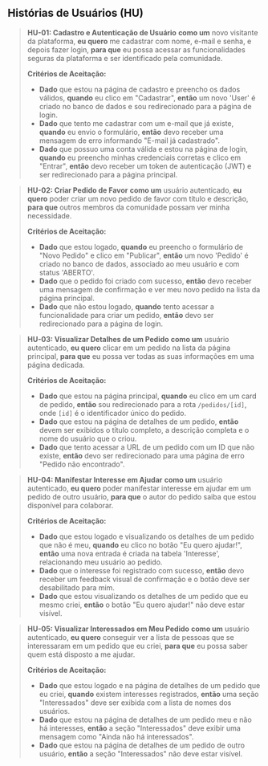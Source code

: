 ## Histórias de Usuários (HU)

> **HU-01: Cadastro e Autenticação de Usuário**
> **como um** novo visitante da plataforma,
> **eu quero** me cadastrar com nome, e-mail e senha, e depois fazer login,
> **para que** eu possa acessar as funcionalidades seguras da plataforma e ser identificado pela comunidade.
>
> **Critérios de Aceitação:**
> * **Dado** que estou na página de cadastro e preencho os dados válidos, **quando** eu clico em "Cadastrar", **então** um novo 'User' é criado no banco de dados e sou redirecionado para a página de login.
> * **Dado** que tento me cadastrar com um e-mail que já existe, **quando** eu envio o formulário, **então** devo receber uma mensagem de erro informando "E-mail já cadastrado".
> * **Dado** que possuo uma conta válida e estou na página de login, **quando** eu preencho minhas credenciais corretas e clico em "Entrar", **então** devo receber um token de autenticação (JWT) e ser redirecionado para a página principal.

> **HU-02: Criar Pedido de Favor**
> **como um** usuário autenticado,
> **eu quero** poder criar um novo pedido de favor com título e descrição,
> **para que** outros membros da comunidade possam ver minha necessidade.
>
> **Critérios de Aceitação:**
> * **Dado** que estou logado, **quando** eu preencho o formulário de "Novo Pedido" e clico em "Publicar", **então** um novo 'Pedido' é criado no banco de dados, associado ao meu usuário e com status 'ABERTO'.
> * **Dado** que o pedido foi criado com sucesso, **então** devo receber uma mensagem de confirmação e ver meu novo pedido na lista da página principal.
> * **Dado** que não estou logado, **quando** tento acessar a funcionalidade para criar um pedido, **então** devo ser redirecionado para a página de login.

> **HU-03: Visualizar Detalhes de um Pedido**
> **como um** usuário autenticado,
> **eu quero** clicar em um pedido na lista da página principal,
> **para que** eu possa ver todas as suas informações em uma página dedicada.
>
> **Critérios de Aceitação:**
> * **Dado** que estou na página principal, **quando** eu clico em um card de pedido, **então** sou redirecionado para a rota `/pedidos/[id]`, onde `[id]` é o identificador único do pedido.
> * **Dado** que estou na página de detalhes de um pedido, **então** devem ser exibidos o título completo, a descrição completa e o nome do usuário que o criou.
> * **Dado** que tento acessar a URL de um pedido com um ID que não existe, **então** devo ser redirecionado para uma página de erro "Pedido não encontrado".

> **HU-04: Manifestar Interesse em Ajudar**
> **como um** usuário autenticado,
> **eu quero** poder manifestar interesse em ajudar em um pedido de outro usuário,
> **para que** o autor do pedido saiba que estou disponível para colaborar.
>
> **Critérios de Aceitação:**
> * **Dado** que estou logado e visualizando os detalhes de um pedido que não é meu, **quando** eu clico no botão "Eu quero ajudar!", **então** uma nova entrada é criada na tabela 'Interesse', relacionando meu usuário ao pedido.
> * **Dado** que o interesse foi registrado com sucesso, **então** devo receber um feedback visual de confirmação e o botão deve ser desabilitado para mim.
> * **Dado** que estou visualizando os detalhes de um pedido que eu mesmo criei, **então** o botão "Eu quero ajudar!" não deve estar visível.

> **HU-05: Visualizar Interessados em Meu Pedido**
> **como um** usuário autenticado,
> **eu quero** conseguir ver a lista de pessoas que se interessaram em um pedido que eu criei,
> **para que** eu possa saber quem está disposto a me ajudar.
>
> **Critérios de Aceitação:**
> * **Dado** que estou logado e na página de detalhes de um pedido que eu criei, **quando** existem interesses registrados, **então** uma seção "Interessados" deve ser exibida com a lista de nomes dos usuários.
> * **Dado** que estou na página de detalhes de um pedido meu e não há interesses, **então** a seção "Interessados" deve exibir uma mensagem como "Ainda não há interessados".
> * **Dado** que estou na página de detalhes de um pedido de outro usuário, **então** a seção "Interessados" não deve estar visível.